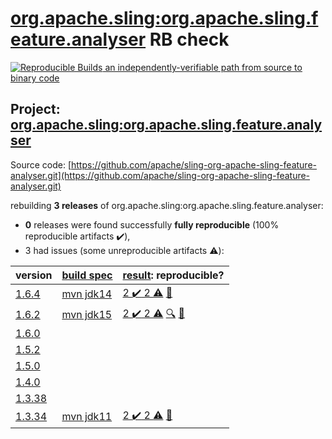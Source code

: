[org.apache.sling:org.apache.sling.feature.analyser](https://search.maven.org/artifact/org.apache.sling/org.apache.sling.feature.analyser/) RB check
=======

[![Reproducible Builds](https://reproducible-builds.org/images/logos/rb.svg) an independently-verifiable path from source to binary code](https://reproducible-builds.org/)

## Project: [org.apache.sling:org.apache.sling.feature.analyser](https://search.maven.org/artifact/org.apache.sling/org.apache.sling.feature.analyser/)

Source code: [https://github.com/apache/sling-org-apache-sling-feature-analyser.git](https://github.com/apache/sling-org-apache-sling-feature-analyser.git)

rebuilding **3 releases** of org.apache.sling:org.apache.sling.feature.analyser:
- **0** releases were found successfully **fully reproducible** (100% reproducible artifacts :heavy_check_mark:),
- 3 had issues (some unreproducible artifacts :warning:):

| version | [build spec](BUILDSPEC.md) | [result](https://reproducible-builds.org/docs/jvm/): reproducible? |
| -- | --------- | ------ |
| [1.6.4](https://search.maven.org/artifact/org.apache.sling/org.apache.sling.feature.analyser/1.6.4/pom) | [mvn jdk14](org.apache.sling.feature.analyser-1.6.4.buildspec) | [2 :heavy_check_mark:  2 :warning:](org.apache.sling.feature.analyser-1.6.4.buildcompare) [:memo:](https://github.com/apache/sling-org-apache-sling-feature-analyser/pull/36) |
| [1.6.2](https://search.maven.org/artifact/org.apache.sling/org.apache.sling.feature.analyser/1.6.2/pom) | [mvn jdk15](org.apache.sling.feature.analyser-1.6.2.buildspec) | [2 :heavy_check_mark:  2 :warning:](org.apache.sling.feature.analyser-1.6.2.buildcompare) [:mag:](org.apache.sling.feature.analyser-1.6.2.diffoscope) [:memo:](https://github.com/apache/sling-org-apache-sling-feature-analyser/pull/36) |
| [1.6.0](https://search.maven.org/artifact/org.apache.sling/org.apache.sling.feature.analyser/1.6.0/pom) | | |
| [1.5.2](https://search.maven.org/artifact/org.apache.sling/org.apache.sling.feature.analyser/1.5.2/pom) | | |
| [1.5.0](https://search.maven.org/artifact/org.apache.sling/org.apache.sling.feature.analyser/1.5.0/pom) | | |
| [1.4.0](https://search.maven.org/artifact/org.apache.sling/org.apache.sling.feature.analyser/1.4.0/pom) | | |
| [1.3.38](https://search.maven.org/artifact/org.apache.sling/org.apache.sling.feature.analyser/1.3.38/pom) | | |
| [1.3.34](https://search.maven.org/artifact/org.apache.sling/org.apache.sling.feature.analyser/1.3.34/pom) | [mvn jdk11](org.apache.sling.feature.analyser-1.3.34.buildspec) | [2 :heavy_check_mark:  2 :warning:](org.apache.sling.feature.analyser-1.3.34.buildcompare) [:memo:](https://github.com/apache/sling-org-apache-sling-feature-analyser/pull/36) |
